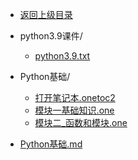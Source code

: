 - [返回上级目录](../)

- python3.9课件/
    - [python3.9.txt](python3.9.txt)
- Python基础/
    - [打开笔记本.onetoc2](打开笔记本.onetoc2)
    - [模块一基础知识.one](模块一基础知识.one)
    - [模块二_函数和模块.one](模块二_函数和模块.one)
- [Python基础.md](Python基础.md)